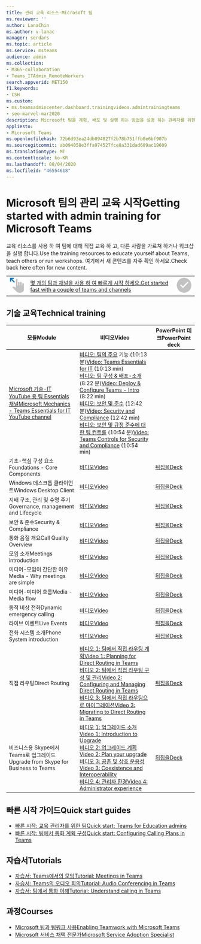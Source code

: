 ```yaml
---
title: 관리 교육 리소스-Microsoft 팀
ms.reviewer: ''
author: LanaChin
ms.author: v-lanac
manager: serdars
ms.topic: article
ms.service: msteams
audience: admin
ms.collection:
- M365-collaboration
- Teams_ITAdmin_RemoteWorkers
search.appverid: MET150
f1.keywords:
- CSH
ms.custom:
- ms.teamsadmincenter.dashboard.trainingvideos.admintrainingteams
- seo-marvel-mar2020
description: Microsoft 팀을 계획, 배포 및 실행 하는 방법을 설명 하는 관리자를 위한 교육 비디오, PowerPoint 데크, 자습서 및 기타 리소스.
appliesto:
- Microsoft Teams
ms.openlocfilehash: 72b6d93ea24db094827f2b78b751ffb0e6bf907b
ms.sourcegitcommit: ab094058e3ffa974527fce8a331dad609ac19609
ms.translationtype: MT
ms.contentlocale: ko-KR
ms.lasthandoff: 08/04/2020
ms.locfileid: "46554618"
---
```

# <a name="getting-started-with-admin-training-for-microsoft-teams"></a><span data-ttu-id="b9ca9-103">Microsoft 팀의 관리 교육 시작</span><span class="sxs-lookup"><span data-stu-id="b9ca9-103">Getting started with admin training for Microsoft Teams</span></span>

<span data-ttu-id="b9ca9-104">교육 리소스를 사용 하 여 팀에 대해 직접 교육 하 고, 다른 사람을 가르쳐 하거나 워크샵을 실행 합니다.</span><span class="sxs-lookup"><span data-stu-id="b9ca9-104">Use the training resources to educate yourself about Teams, teach others or run workshops.</span></span> <span data-ttu-id="b9ca9-105">여기에서 새 콘텐츠를 자주 확인 하세요.</span><span class="sxs-lookup"><span data-stu-id="b9ca9-105">Check back here often for new content.</span></span> 

|               |               |               |
| ------------- | ------------- | ------------- |
| ![손 모양 및 위쪽 화살표를 보여 주는 아이콘](media/get-started-blue-small.svg)  | [<span data-ttu-id="b9ca9-107">몇 개의 팀과 채널을 사용 하 여 빠르게 시작 하세요.</span><span class="sxs-lookup"><span data-stu-id="b9ca9-107">Get started fast with a couple of teams and channels</span></span>](/MicrosoftTeams/get-started-with-teams-quick-start) | ![확인 표시 아이콘](media/success-small.svg)  | [<span data-ttu-id="b9ca9-109">YouTube의 클라우드 채널에서 커피에 대 한 모범 사례 및 방법 비디오 보기</span><span class="sxs-lookup"><span data-stu-id="b9ca9-109">View best practice and how-to videos in the Coffee in the Cloud channel on YouTube</span></span>](https://www.youtube.com/channel/UCs2IXBqperxWVe2ozrr3Gdg/videos) | ![두 사용자를 보여 주는 아이콘](media/users-people-small.svg)  | [<span data-ttu-id="b9ca9-111">사용자를 위한 교육 받기</span><span class="sxs-lookup"><span data-stu-id="b9ca9-111">Get training for your users</span></span>](https://support.office.com/article/microsoft-teams-video-training-4f108e54-240b-4351-8084-b1089f0d21d7) |

<h2><span data-ttu-id="b9ca9-112">기술 교육</span><span class="sxs-lookup"><span data-stu-id="b9ca9-112">Technical training</span></span></h2>

| <span data-ttu-id="b9ca9-113">모듈</span><span class="sxs-lookup"><span data-stu-id="b9ca9-113">Module</span></span> | <span data-ttu-id="b9ca9-114">비디오</span><span class="sxs-lookup"><span data-stu-id="b9ca9-114">Video</span></span> | <span data-ttu-id="b9ca9-115">PowerPoint 데크</span><span class="sxs-lookup"><span data-stu-id="b9ca9-115">PowerPoint deck</span></span>  |
| ------------ | -------------------- | -------------------- |
| [<span data-ttu-id="b9ca9-116">Microsoft 기술-IT YouTube 용 팀 Essentials 채널</span><span class="sxs-lookup"><span data-stu-id="b9ca9-116">Microsoft Mechanics - Teams Essentials for IT YouTube channel</span></span>](https://aka.ms/MicrosoftTeamsforIT) | <span data-ttu-id="b9ca9-117">[비디오: 팀의 주요](https://www.youtube.com/watch?v=MfDB7VenWuA&list=PLXtHYVsvn_b_JeDjgD5XdkyHTDXdYgPGn) 기능 (10:13 분)</span><span class="sxs-lookup"><span data-stu-id="b9ca9-117">[Video: Teams Essentials for IT](https://www.youtube.com/watch?v=MfDB7VenWuA&list=PLXtHYVsvn_b_JeDjgD5XdkyHTDXdYgPGn) (10:13 min)</span></span><br><span data-ttu-id="b9ca9-118">[비디오: 팀 구성 & 배포-소개](https://www.youtube.com/watch?v=o2mlsUubIO4&list=PLXtHYVsvn_b_JeDjgD5XdkyHTDXdYgPGn&index=2) (8:22 분)</span><span class="sxs-lookup"><span data-stu-id="b9ca9-118">[Video: Deploy & Configure Teams - Intro](https://www.youtube.com/watch?v=o2mlsUubIO4&list=PLXtHYVsvn_b_JeDjgD5XdkyHTDXdYgPGn&index=2) (8:22 min)</span></span>  <br><span data-ttu-id="b9ca9-119">[비디오: 보안 및 준수](https://youtu.be/91lHNKVVvQ4) (12:42 분)</span><span class="sxs-lookup"><span data-stu-id="b9ca9-119">[Video: Security and Compliance](https://youtu.be/91lHNKVVvQ4) (12:42 min)</span></span><br><span data-ttu-id="b9ca9-120">[비디오: 보안 및 규정 준수에 대 한 팀 컨트롤](https://www.youtube.com/watch?v=Km4T4hMM__k) (10:54 분)</span><span class="sxs-lookup"><span data-stu-id="b9ca9-120">[Video: Teams Controls for Security and Compliance](https://www.youtube.com/watch?v=Km4T4hMM__k) (10:54 min)</span></span>||
| <span data-ttu-id="b9ca9-121">기초-핵심 구성 요소</span><span class="sxs-lookup"><span data-stu-id="b9ca9-121">Foundations - Core Components</span></span> | [<span data-ttu-id="b9ca9-122">비디오</span><span class="sxs-lookup"><span data-stu-id="b9ca9-122">Video</span></span>](https://aka.ms/teams-foundations) | [<span data-ttu-id="b9ca9-123">뒤집을</span><span class="sxs-lookup"><span data-stu-id="b9ca9-123">Deck</span></span>](https://aka.ms/teams-foundations-deck) |
| <span data-ttu-id="b9ca9-124">Windows 데스크톱 클라이언트</span><span class="sxs-lookup"><span data-stu-id="b9ca9-124">Windows Desktop Client</span></span> | [<span data-ttu-id="b9ca9-125">비디오</span><span class="sxs-lookup"><span data-stu-id="b9ca9-125">Video</span></span>](https://aka.ms/teams-clients) | [<span data-ttu-id="b9ca9-126">뒤집을</span><span class="sxs-lookup"><span data-stu-id="b9ca9-126">Deck</span></span>](https://aka.ms/teams-clients-deck) |
| <span data-ttu-id="b9ca9-127">지배 구조, 관리 및 수명 주기</span><span class="sxs-lookup"><span data-stu-id="b9ca9-127">Governance, management and Lifecycle</span></span> | [<span data-ttu-id="b9ca9-128">비디오</span><span class="sxs-lookup"><span data-stu-id="b9ca9-128">Video</span></span>](https://aka.ms/teams-governance) | [<span data-ttu-id="b9ca9-129">뒤집을</span><span class="sxs-lookup"><span data-stu-id="b9ca9-129">Deck</span></span>](https://aka.ms/teams-governance-deck) |
| <span data-ttu-id="b9ca9-130">보안 & 준수</span><span class="sxs-lookup"><span data-stu-id="b9ca9-130">Security & Compliance</span></span> | [<span data-ttu-id="b9ca9-131">비디오</span><span class="sxs-lookup"><span data-stu-id="b9ca9-131">Video</span></span>](https://aka.ms/teams-security-compliance) | [<span data-ttu-id="b9ca9-132">뒤집을</span><span class="sxs-lookup"><span data-stu-id="b9ca9-132">Deck</span></span>](https://aka.ms/teams-security-compliance-deck) |
| <span data-ttu-id="b9ca9-133">통화 음질 개요</span><span class="sxs-lookup"><span data-stu-id="b9ca9-133">Call Quality Overview</span></span> | [<span data-ttu-id="b9ca9-134">비디오</span><span class="sxs-lookup"><span data-stu-id="b9ca9-134">Video</span></span>](https://aka.ms/teams-quality) | [<span data-ttu-id="b9ca9-135">뒤집을</span><span class="sxs-lookup"><span data-stu-id="b9ca9-135">Deck</span></span>](https://aka.ms/teams-quality-deck) |
| <span data-ttu-id="b9ca9-136">모임 소개</span><span class="sxs-lookup"><span data-stu-id="b9ca9-136">Meetings introduction</span></span> | [<span data-ttu-id="b9ca9-137">비디오</span><span class="sxs-lookup"><span data-stu-id="b9ca9-137">Video</span></span>](https://aka.ms/teams-meetings-intro) | [<span data-ttu-id="b9ca9-138">뒤집을</span><span class="sxs-lookup"><span data-stu-id="b9ca9-138">Deck</span></span>](https://aka.ms/teams-meetings-intro-deck) |
| <span data-ttu-id="b9ca9-139">미디어-모임이 간단한 이유</span><span class="sxs-lookup"><span data-stu-id="b9ca9-139">Media - Why meetings are simple</span></span>|[<span data-ttu-id="b9ca9-140">비디오</span><span class="sxs-lookup"><span data-stu-id="b9ca9-140">Video</span></span>](https://aka.ms/media-in-teams)  | [<span data-ttu-id="b9ca9-141">뒤집을</span><span class="sxs-lookup"><span data-stu-id="b9ca9-141">Deck</span></span>](https://aka.ms/media-in-teams-deck)|
| <span data-ttu-id="b9ca9-142">미디어-미디어 흐름</span><span class="sxs-lookup"><span data-stu-id="b9ca9-142">Media - Media flow</span></span> | [<span data-ttu-id="b9ca9-143">비디오</span><span class="sxs-lookup"><span data-stu-id="b9ca9-143">Video</span></span>](https://aka.ms/teams-media-flows) | [<span data-ttu-id="b9ca9-144">뒤집을</span><span class="sxs-lookup"><span data-stu-id="b9ca9-144">Deck</span></span>](https://aka.ms/teams-media-flows-deck)  |
| <span data-ttu-id="b9ca9-145">동적 비상 전화</span><span class="sxs-lookup"><span data-stu-id="b9ca9-145">Dynamic emergency calling</span></span> | [<span data-ttu-id="b9ca9-146">비디오</span><span class="sxs-lookup"><span data-stu-id="b9ca9-146">Video</span></span>](https://aka.ms/teams-dec) |  [<span data-ttu-id="b9ca9-147">뒤집을</span><span class="sxs-lookup"><span data-stu-id="b9ca9-147">Deck</span></span>](https://aka.ms/teams-dec-deck) |
| <span data-ttu-id="b9ca9-148">라이브 이벤트</span><span class="sxs-lookup"><span data-stu-id="b9ca9-148">Live Events</span></span> | [<span data-ttu-id="b9ca9-149">비디오</span><span class="sxs-lookup"><span data-stu-id="b9ca9-149">Video</span></span>](https://aka.ms/teams-live-events-session) | [<span data-ttu-id="b9ca9-150">뒤집을</span><span class="sxs-lookup"><span data-stu-id="b9ca9-150">Deck</span></span>](https://aka.ms/teams-live-events-deck) |
| <span data-ttu-id="b9ca9-151">전화 시스템 소개</span><span class="sxs-lookup"><span data-stu-id="b9ca9-151">Phone System introduction</span></span> | [<span data-ttu-id="b9ca9-152">비디오</span><span class="sxs-lookup"><span data-stu-id="b9ca9-152">Video</span></span>](https://aka.ms/teams-phone-system) | [<span data-ttu-id="b9ca9-153">뒤집을</span><span class="sxs-lookup"><span data-stu-id="b9ca9-153">Deck</span></span>](https://aka.ms/teams-phone-system-deck) |
| <span data-ttu-id="b9ca9-154">직접 라우팅</span><span class="sxs-lookup"><span data-stu-id="b9ca9-154">Direct Routing</span></span> | [<span data-ttu-id="b9ca9-155">비디오 1: 팀에서 직접 라우팅 계획</span><span class="sxs-lookup"><span data-stu-id="b9ca9-155">Video 1: Planning for Direct Routing in Teams </span></span>](https://aka.ms/teams-dr-plan)<br>[<span data-ttu-id="b9ca9-156">비디오 2: 팀에서 직접 라우팅 구성 및 관리</span><span class="sxs-lookup"><span data-stu-id="b9ca9-156">Video 2: Configuring and Managing Direct Routing in Teams</span></span>](https://aka.ms/teams-dr-config)<br>[<span data-ttu-id="b9ca9-157">비디오 3: 팀에서 직접 라우팅으로 마이그레이션</span><span class="sxs-lookup"><span data-stu-id="b9ca9-157">Video 3: Migrating to Direct Routing in Teams</span></span>](https://aka.ms/teams-dr-migrate)  | [<span data-ttu-id="b9ca9-158">뒤집을</span><span class="sxs-lookup"><span data-stu-id="b9ca9-158">Deck</span></span>](https://aka.ms/teams-direct-routing-deck) |
| <span data-ttu-id="b9ca9-159">비즈니스용 Skype에서 Teams로 업그레이드</span><span class="sxs-lookup"><span data-stu-id="b9ca9-159">Upgrade from Skype for Business to Teams</span></span> | [<span data-ttu-id="b9ca9-160">비디오 1: 업그레이드 소개</span><span class="sxs-lookup"><span data-stu-id="b9ca9-160">Video 1: Introduction to Upgrade</span></span>](https://aka.ms/teams-upgrade-intro)</br>[<span data-ttu-id="b9ca9-161">비디오 2: 업그레이드 계획</span><span class="sxs-lookup"><span data-stu-id="b9ca9-161">Video 2: Plan your upgrade</span></span>](https://aka.ms/teams-upgrade-plan)</br>[<span data-ttu-id="b9ca9-162">비디오 3: 공존 및 상호 운용성</span><span class="sxs-lookup"><span data-stu-id="b9ca9-162">Video 3: Coexistence and Interoperability</span></span>](https://aka.ms/teams-upgrade-coexistence-interop)</br>[<span data-ttu-id="b9ca9-163">비디오 4: 관리자 환경</span><span class="sxs-lookup"><span data-stu-id="b9ca9-163">Video 4: Administrator experience</span></span>](https://aka.ms/teams-upgrade-admin) | [<span data-ttu-id="b9ca9-164">뒤집을</span><span class="sxs-lookup"><span data-stu-id="b9ca9-164">Deck</span></span>](https://aka.ms/teams-upgrade-deck)|

<h2><span data-ttu-id="b9ca9-165">빠른 시작 가이드</span><span class="sxs-lookup"><span data-stu-id="b9ca9-165">Quick start guides</span></span></h2>

- [<span data-ttu-id="b9ca9-166">빠른 시작: 교육 관리자를 위한 팀</span><span class="sxs-lookup"><span data-stu-id="b9ca9-166">Quick start: Teams for Education admins</span></span>](teams-quick-start-edu.yml)
- [<span data-ttu-id="b9ca9-167">빠른 시작: 팀에서 통화 계획 구성</span><span class="sxs-lookup"><span data-stu-id="b9ca9-167">Quick start: Configuring Calling Plans in Teams</span></span>](configuring-teams-calling-quickstartguide.md)

<h2><span data-ttu-id="b9ca9-168">자습서</span><span class="sxs-lookup"><span data-stu-id="b9ca9-168">Tutorials</span></span></h2>

- [<span data-ttu-id="b9ca9-169">자습서: Teams에서의 모임</span><span class="sxs-lookup"><span data-stu-id="b9ca9-169">Tutorial: Meetings in Teams</span></span>](tutorial-meetings-in-teams.yml)
- [<span data-ttu-id="b9ca9-170">자습서: Teams의 오디오 회의</span><span class="sxs-lookup"><span data-stu-id="b9ca9-170">Tutorial: Audio Conferencing in Teams</span></span>](tutorial-audio-conferencing.yml)
- [<span data-ttu-id="b9ca9-171">자습서: 팀에서 통화 이해</span><span class="sxs-lookup"><span data-stu-id="b9ca9-171">Tutorial: Understand calling in Teams</span></span>](tutorial-calling-in-teams.yml)

<h2><span data-ttu-id="b9ca9-172">과정</span><span class="sxs-lookup"><span data-stu-id="b9ca9-172">Courses</span></span></h2>

- [<span data-ttu-id="b9ca9-173">Microsoft 팀과 팀워크 사용</span><span class="sxs-lookup"><span data-stu-id="b9ca9-173">Enabling Teamwork with Microsoft Teams</span></span>](https://aka.ms/edx-cld267x-about)
- [<span data-ttu-id="b9ca9-174">Microsoft 서비스 채택 전문가</span><span class="sxs-lookup"><span data-stu-id="b9ca9-174">Microsoft Service Adoption Specialist</span></span>](https://aka.ms/AdoptionCert)
